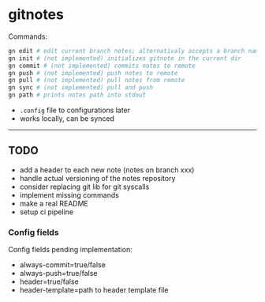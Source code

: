 # gitnotes

Commands:

```bash
gn edit # edit current branch notes; alternativaly accepts a branch name
gn init # (not implemented) initializes gitnote in the current dir
gn commit # (not implemented) commits notes to remote
gn push # (not implemented) push notes to remote
gn pull # (not implemented) pull notes from remote
gn sync # (not implemented) pull and push
gn path # prints notes path into stdout
```

- `.config` file to configurations later
- works locally, can be synced

---

## TODO

- add a header to each new note (notes on branch xxx)
- handle actual versioning of the notes repository
- consider replacing git lib for git syscalls
- implement missing commands
- make a real README
- setup ci pipeline

### Config fields

Config fields pending implementation:

- always-commit=true/false
- always-push=true/false
- header=true/false
- header-template=path to header template file
